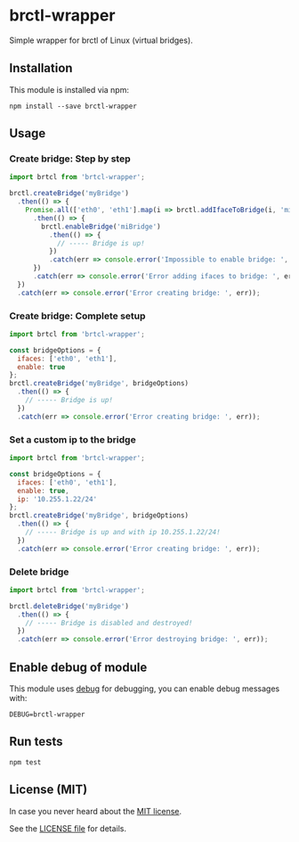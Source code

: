 # brctl-wrapper

Simple wrapper for brctl of Linux (virtual bridges).

## Installation

This module is installed via npm:

```
npm install --save brctl-wrapper
```

## Usage

### Create bridge: Step by step

``` js
import brtcl from 'brtcl-wrapper';

brctl.createBridge('myBridge')
  .then(() => {
    Promise.all(['eth0', 'eth1'].map(i => brctl.addIfaceToBridge(i, 'miBridge')))
      .then(() => {
        brctl.enableBridge('miBridge')
          .then(() => {
            // ----- Bridge is up!
          })
          .catch(err => console.error('Impossible to enable bridge: ', err));
      })
      .catch(err => console.error('Error adding ifaces to bridge: ', err));
  })
  .catch(err => console.error('Error creating bridge: ', err));

```

### Create bridge: Complete setup

``` js
import brtcl from 'brtcl-wrapper';

const bridgeOptions = {
  ifaces: ['eth0', 'eth1'],
  enable: true
};
brctl.createBridge('myBridge', bridgeOptions)
  .then(() => {
    // ----- Bridge is up!
  })
  .catch(err => console.error('Error creating bridge: ', err));

```

### Set a custom ip to the bridge

``` js
import brtcl from 'brtcl-wrapper';

const bridgeOptions = {
  ifaces: ['eth0', 'eth1'],
  enable: true,
  ip: '10.255.1.22/24'
};
brctl.createBridge('myBridge', bridgeOptions)
  .then(() => {
    // ----- Bridge is up and with ip 10.255.1.22/24!
  })
  .catch(err => console.error('Error creating bridge: ', err));

```

### Delete bridge

``` js
import brtcl from 'brtcl-wrapper';

brctl.deleteBridge('myBridge')
  .then(() => {
    // ----- Bridge is disabled and destroyed!
  })
  .catch(err => console.error('Error destroying bridge: ', err));

```


## Enable debug of module

This module uses [debug](https://www.npmjs.com/package/debug) for debugging, you can enable debug messages with:

```
DEBUG=brctl-wrapper
```

## Run tests

```
npm test
```

## License (MIT)

In case you never heard about the [MIT license](http://en.wikipedia.org/wiki/MIT_license).

See the [LICENSE file](LICENSE) for details.